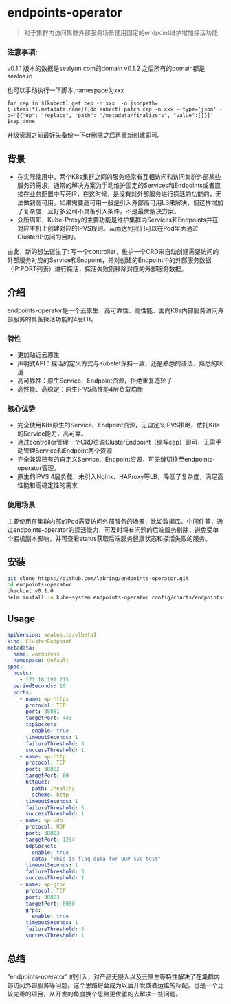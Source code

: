 # endpoints-operator

> 对于集群内访问集群外部服务场景使用固定的endpoint维护增加探活功能

### 注意事项:

v0.1.1 版本的数据是sealyun.com的domain
v0.1.2 之后所有的domain都是sealos.io

也可以手动执行一下脚本,namespace为xxx
```shell
for cep in $(kubectl get cep -n xxx  -o jsonpath={.items[*].metadata.name});do kubectl patch cep -n xxx --type='json' -p='[{"op": "replace", "path": "/metadata/finalizers", "value":[]}]'  $cep;done
```

升级资源之前最好先备份一下cr删除之后再重新创建即可。

## 背景

- 在实际使用中，两个K8s集群之间的服务经常有互相访问和访问集群外部某些服务的需求，通常的解决方案为手动维护固定的Services和Endpoints或者直接在业务配置中写死IP，在这时候，是没有对外部服务进行探活的功能的，无法做到高可用。如果需要高可用一般是引入外部高可用LB来解决，但这样增加了复杂度，且好多公司不具备引入条件，不是最优解决方案。
- 众所周知，Kube-Proxy的主要功能是维护集群内Services和Endpoints并在对应主机上创建对应的IPVS规则。从而达到我们可以在Pod里面通过ClusterIP访问的目的。

由此，新的想法诞生了: 写一个controller，维护一个CRD来自动创建需要访问的外部服务对应的Service和Endpoint，并对创建的Endpoint中的外部服务数据（IP:PORT列表）进行探活，探活失败则移除对应的外部服务数据。

## 介绍

endpoints-operator是一个云原生、高可靠性、高性能、面向K8s内部服务访问外部服务的具备探活功能的4层LB。

### 特性

- 更加贴近云原生
- 声明式API：探活的定义方式与Kubelet保持一致，还是熟悉的语法、熟悉的味道
- 高可靠性：原生Service、Endpoint资源，拒绝重复造轮子
- 高性能、高稳定：原生IPVS高性能4层负载均衡

  

### 核心优势

- 完全使用K8s原生的Service、Endpoint资源，无自定义IPVS策略，依托K8s的Service能力，高可靠。
- 通过controller管理一个CRD资源ClusterEndpoint（缩写cep）即可，无需手动管理Service和Endpoint两个资源
- 完全兼容已有的自定义Service、Endpoint资源，可无缝切换至endpoints-operator管理。
- 原生的IPVS 4层负载，未引入Nginx、HAProxy等LB，降低了复杂度，满足高性能和高稳定性的需求

### 使用场景

主要使用在集群内部的Pod需要访问外部服务的场景，比如数据库、中间件等，通过endpoints-operator的探活能力，可及时将有问题的后端服务剔除，避免受单个宕机副本影响，并可查看status获取后端服务健康状态和探活失败的服务。

## 安装

```bash
git clone https://github.com/labring/endpoints-operator.git
cd endpoints-operator 
checkout v0.1.0
helm install -n kube-system endpoints-operator config/charts/endpoints-operator
```

## Usage

```yaml
apiVersion: sealos.io/v1beta1
kind: ClusterEndpoint
metadata:
  name: wordpress
  namespace: default
spec:
  hosts:
    - 172.18.191.215
  periodSeconds: 10
  ports:
    - name: wp-https
      protocol: TCP
      port: 38081
      targetPort: 443
      tcpSocket:
        enable: true
      timeoutSeconds: 1
      failureThreshold: 3
      successThreshold: 1
    - name: wp-http
      protocol: TCP
      port: 38082
      targetPort: 80
      httpGet:
        path: /healthz
        scheme: http
      timeoutSeconds: 1
      failureThreshold: 3
      successThreshold: 1      
    - name: wp-udp
      protocol: UDP
      port: 38003
      targetPort: 1234
      udpSocket:
        enable: true
        data: "This is flag data for UDP svc test"
      timeoutSeconds: 1
      failureThreshold: 3
      successThreshold: 1
    - name: wp-grpc
      protocol: TCP
      port: 38083
      targetPort: 8080
      grpc:
        enable: true
      timeoutSeconds: 1
      failureThreshold: 3
      successThreshold: 1
```

## 总结
"endpoints-operator” 的引入，对产品无侵入以及云原生等特性解决了在集群内部访问外部服务等问题。这个思路将会成为以后开发或者运维的标配，也是一个比较完善的项目，从开发的角度换个思路更优雅的去解决一些问题。
